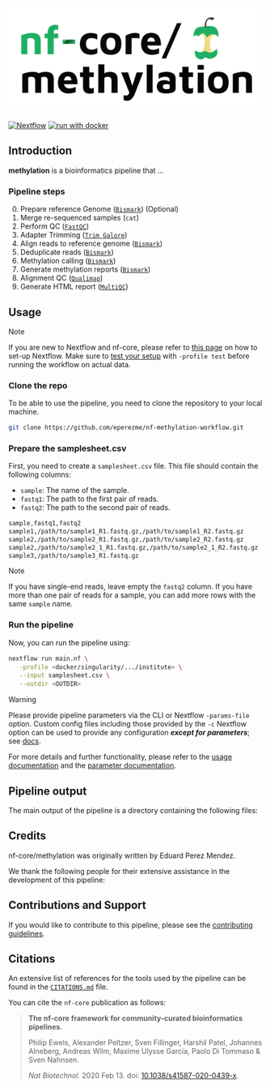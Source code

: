 <h1>
  <picture>
    <source media="(prefers-color-scheme: dark)" srcset="docs/images/nf-core-methylation_logo_dark.png">
    <img alt="nf-core/methylation" src="docs/images/nf-core-methylation_logo_light.png">
  </picture>
</h1>

[![Nextflow](https://img.shields.io/badge/nextflow%20DSL2-%E2%89%A523.04.0-23aa62.svg)](https://www.nextflow.io/)
[![run with docker](https://img.shields.io/badge/run%20with-docker-0db7ed?labelColor=000000&logo=docker)](https://www.docker.com/)


## Introduction

**methylation** is a bioinformatics pipeline that ...

<!-- TODO nf-core:
   Complete this sentence with a 2-3 sentence summary of what types of data the pipeline ingests, a brief overview of the
   major pipeline sections and the types of output it produces. You're giving an overview to someone new
   to nf-core here, in 15-20 seconds. For an example, see https://github.com/nf-core/rnaseq/blob/master/README.md#introduction
-->

<!-- TODO nf-core: Include a figure that guides the user through the major workflow steps. Many nf-core
     workflows use the "tube map" design for that. See https://nf-co.re/docs/contributing/design_guidelines#examples for examples.   -->


### Pipeline steps

0. Prepare reference Genome ([`Bismark`](https://www.bioinformatics.babraham.ac.uk/projects/bismark/)) (Optional) 
1. Merge re-sequenced samples (`cat`)
2. Perform QC ([`FastQC`](https://www.bioinformatics.babraham.ac.uk/projects/fastqc/))
3. Adapter Trimming ([`Trim Galore`](https://www.bioinformatics.babraham.ac.uk/projects/trim_galore/))
4. Align reads to reference genome ([`Bismark`](https://www.bioinformatics.babraham.ac.uk/projects/bismark/))
5. Deduplicate reads ([`Bismark`](https://www.bioinformatics.babraham.ac.uk/projects/bismark/))
6. Methylation calling ([`Bismark`](https://www.bioinformatics.babraham.ac.uk/projects/bismark/))
7. Generate methylation reports ([`Bismark`](https://www.bioinformatics.babraham.ac.uk/projects/bismark/))
8. Alignment QC ([`Qualimap`](http://qualimap.bioinfo.cipf.es/))	
9. Generate HTML report ([`MultiQC`](https://multiqc.info/))


## Usage

> [!NOTE]
> If you are new to Nextflow and nf-core, please refer to [this page](https://nf-co.re/docs/usage/installation) on how to set-up Nextflow. Make sure to [test your setup](https://nf-co.re/docs/usage/introduction#how-to-run-a-pipeline) with `-profile test` before running the workflow on actual data.

### Clone the repo
To be able to use the pipeline, you need to clone the repository to your local machine.

```bash
git clone https://github.com/eperezme/nf-methylation-workflow.git
```

### Prepare the samplesheet.csv
First, you need to create a `samplesheet.csv` file. This file should contain the following columns:

- `sample`: The name of the sample.
- `fastq1`: The path to the first pair of reads.
- `fastq2`: The path to the second pair of reads.

```csv
sample,fastq1,fastq2
sample1,/path/to/sample1_R1.fastq.gz,/path/to/sample1_R2.fastq.gz
sample2,/path/to/sample2_R1.fastq.gz,/path/to/sample2_R2.fastq.gz
sample2,/path/to/sample2_1_R1.fastq.gz,/path/to/sample2_1_R2.fastq.gz
sample3,/path/to/sample3_R1.fastq.gz
```
> [!NOTE]
> If you have single-end reads, leave empty the `fastq2` column. If you have more than one pair of reads for a sample, you can add more rows with the same `sample` name.

### Run the pipeline

Now, you can run the pipeline using:


```bash
nextflow run main.nf \
   -profile <docker/singularity/.../institute> \
   --input samplesheet.csv \
   --outdir <OUTDIR>
```

> [!WARNING]
> Please provide pipeline parameters via the CLI or Nextflow `-params-file` option. Custom config files including those provided by the `-c` Nextflow option can be used to provide any configuration _**except for parameters**_;
> see [docs](https://nf-co.re/usage/configuration#custom-configuration-files).

For more details and further functionality, please refer to the [usage documentation](https://nf-co.re/methylation/usage) and the [parameter documentation](https://nf-co.re/methylation/parameters).

## Pipeline output

The main output of the pipeline is a directory containing the following files:
<!-- TODO, add the files that will output -->

## Credits

nf-core/methylation was originally written by Eduard Perez Mendez.

We thank the following people for their extensive assistance in the development of this pipeline:

<!-- TODO nf-core: If applicable, make list of people who have also contributed -->

## Contributions and Support

If you would like to contribute to this pipeline, please see the [contributing guidelines](.github/CONTRIBUTING.md).

## Citations

An extensive list of references for the tools used by the pipeline can be found in the [`CITATIONS.md`](CITATIONS.md) file.

You can cite the `nf-core` publication as follows:

> **The nf-core framework for community-curated bioinformatics pipelines.**
>
> Philip Ewels, Alexander Peltzer, Sven Fillinger, Harshil Patel, Johannes Alneberg, Andreas Wilm, Maxime Ulysse Garcia, Paolo Di Tommaso & Sven Nahnsen.
>
> _Nat Biotechnol._ 2020 Feb 13. doi: [10.1038/s41587-020-0439-x](https://dx.doi.org/10.1038/s41587-020-0439-x).
